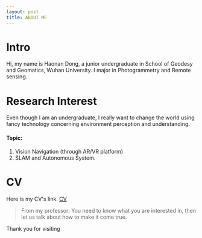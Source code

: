 ```yaml
---
layout: post
title: ABOUT ME
---
```

# Intro 
Hi, my name is Haonan Dong, a junior undergraduate in School of Geodesy and Geomatics, Wuhan University. I major in Photogrammetry and Remote sensing.

# Research Interest
Even though I am an undergraduate, I really want to change the world using fancy technology concerning environment perception and understanding.

#### Topic:
1. Vision Navigation (through AR/VR platform)
2. SLAM and Autonomous System.

# CV
Here is my CV's link.
[CV](https://github.com/haonan-dong/haonan-dong.github.io/blob/master/assets/files/CV.pdf)

> From my professor: You need to know what you are interested in, then let us talk about how to make it come true.


Thank you for visiting
